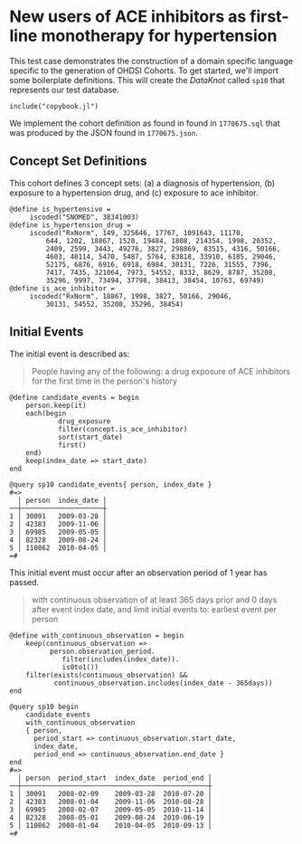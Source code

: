 # New users of ACE inhibitors as first-line monotherapy for hypertension

This test case demonstrates the construction of a domain specific
language specific to the generation of OHDSI Cohorts. To get started,
we'll import some boilerplate definitions. This will create the
*DataKnot* called `sp10` that represents our test database.

    include("copybook.jl")

We implement the cohort definition as found in found in `1770675.sql`
that was produced by the JSON found in `1770675.json`.

## Concept Set Definitions

This cohort defines 3 concept sets: (a) a diagnosis of hypertension,
(b) exposure to a hypertension drug, and (c) exposure to ace inhibitor. 

    @define is_hypertensive =
         iscoded("SNOMED", 38341003)
    @define is_hypertension_drug =
         iscoded("RxNorm", 149, 325646, 17767, 1091643, 11170,
             644, 1202, 18867, 1520, 19484, 1808, 214354, 1998, 20352,
             2409, 2599, 3443, 49276, 3827, 298869, 83515, 4316, 50166,
             4603, 40114, 5470, 5487, 5764, 83818, 33910, 6185, 29046,
             52175, 6876, 6916, 6918, 6984, 30131, 7226, 31555, 7396,
             7417, 7435, 321064, 7973, 54552, 8332, 8629, 8787, 35208,
             35296, 9997, 73494, 37798, 38413, 38454, 10763, 69749)
    @define is_ace_inhibitor =
         iscoded("RxNorm", 18867, 1998, 3827, 50166, 29046,
             30131, 54552, 35208, 35296, 38454)

## Initial Events

The initial event is described as:

> People having any of the following: a drug exposure of ACE inhibitors
> for the first time in the person's history

    @define candidate_events = begin
        person.keep(it)
        each(begin
                drug_exposure
                filter(concept.is_ace_inhibitor)
                sort(start_date)
                first()
        end)
        keep(index_date => start_date)
    end

    @query sp10 candidate_events{ person, index_date }
    #=>
      │ person  index_date │
    ──┼────────────────────┼
    1 │ 30091   2009-03-28 │
    2 │ 42383   2009-11-06 │
    3 │ 69985   2009-05-05 │
    4 │ 82328   2009-08-24 │
    5 │ 110862  2010-04-05 │
    =#

This initial event must occur after an observation period of 1 year has
passed.

> with continuous observation of at least 365 days prior and 0 days
> after event index date, and limit initial events to: earliest event
> per person

    @define with_continuous_observation = begin
        keep(continuous_observation =>
              person.observation_period.
                 filter(includes(index_date)).
                 is0to1())
        filter(exists(continuous_observation) && 
               continuous_observation.includes(index_date - 365days))
    end

    @query sp10 begin
        candidate_events
        with_continuous_observation
        { person,
          period_start => continuous_observation.start_date,
          index_date,
          period_end => continuous_observation.end_date }
    end
    #=>
      │ person  period_start  index_date  period_end │
    ──┼──────────────────────────────────────────────┼
    1 │ 30091   2008-02-09    2009-03-28  2010-07-20 │
    2 │ 42383   2008-01-04    2009-11-06  2010-08-28 │
    3 │ 69985   2008-02-07    2009-05-05  2010-11-14 │
    4 │ 82328   2008-05-01    2009-08-24  2010-06-19 │
    5 │ 110862  2008-01-04    2010-04-05  2010-09-13 │
    =#


